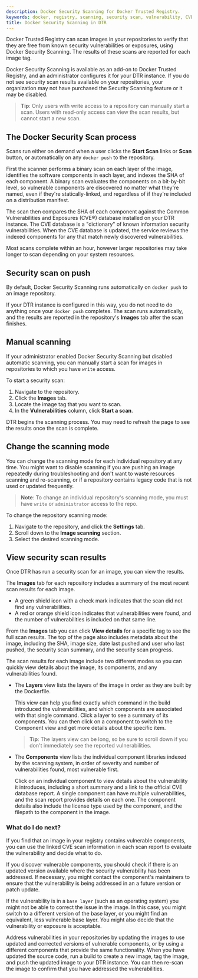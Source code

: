 ```yaml
---
description: Docker Security Scanning for Docker Trusted Registry.
keywords: docker, registry, scanning, security scan, vulnerability, CVE
title: Docker Security Scanning in DTR
---
```


Docker Trusted Registry can scan images in your repositories to verify that they
are free from known security vulnerabilities or exposures, using Docker Security
Scanning. The results of these scans are reported for each image tag.

Docker Security Scanning is available as an add-on to Docker Trusted Registry,
and an administrator configures it for your DTR instance. If you do not see
security scan results available on your repositories, your organization may not
have purchased the Security Scanning feature or it may be disabled.

> **Tip**: Only users with write access to a repository can manually start a scan. Users with read-only access can view the scan results, but cannot start a new scan.

## The Docker Security Scan process

Scans run either on demand when a user clicks the **Start Scan** links or **Scan** button, or automatically on any `docker push` to the repository.

First the scanner performs a binary scan on each layer of the image, identifies
the software components in each layer, and indexes the SHA of each component. A
binary scan evaluates the components on a bit-by-bit level, so vulnerable
components are discovered no matter what they're named, even if they're
statically-linked, and regardless of if they're included on a distribution
manifest.

The scan then compares the SHA of each component against the Common
Vulnerabilities and Exposures (CVE®) database installed on your DTR instance.
The CVE database is a "dictionary" of known information security
vulnerabilities. When the CVE database is updated, the service reviews the
indexed components for any that match newly discovered vulnerabilities.

Most scans complete within an hour, however larger repositories may take longer
to scan depending on your system resources.

## Security scan on push

By default, Docker Security Scanning runs automatically on `docker push` to an
image repository.

If your DTR instance is configured in this way, you do not need to do anything
once your `docker push` completes. The scan runs automatically, and the results
are reported in the repository's **Images** tab after the scan finishes.

## Manual scanning

If your administrator enabled Docker Security Scanning but disabled automatic
scanning, you can manually start a scan for images in repositories to which you
have `write` access.

To start a security scan:

1. Navigate to the repository.
2. Click the **Images** tab.
3. Locate the image tag that you want to scan.
3. In the **Vulnerabilities** column, click **Start a scan**.

DTR begins the scanning process. You may need to refresh the page to see the results once the scan is complete.

## Change the scanning mode

You can change the scanning mode for each individual repository at any time. You
might want to disable scanning if you are pushing an image repeatedly during
troubleshooting and don't want to waste resources scanning and re-scanning, or
if a repository contains legacy code that is not used or updated frequently.

> **Note**: To change an individual repository's scanning mode, you must have
`write` or `administrator` access to the repo.

To change the repository scanning mode:

1. Navigate to the repository, and click the **Settings** tab.
2. Scroll down to the **Image scanning** section.
3. Select the desired scanning mode.

## View security scan results

Once DTR has run a security scan for an image, you can view the results.

The **Images** tab for each repository includes a summary of the most recent
scan results for each image.

- A green shield icon with a check mark indicates that the scan did not find any vulnerabilities.
- A red or orange shield icon indicates that vulnerabilities were found, and the number of vulnerabilities is included on that same line.

From the **Images** tab you can click **View details** for a specific tag to see
the full scan results. The top of the page also includes metadata about the
image, including the SHA, image size, date last pushed and user who last pushed,
the security scan summary, and the security scan progress.

The scan results for each image include two different modes so you can quickly
view details about the image, its components, and any vulnerabilities found.

- The **Layers** view lists the layers of the image in order as they are built
by the Dockerfile.

    This view can help you find exactly which command in the build introduced
    the vulnerabilities, and which components are associated with that single
    command. Click a layer to see a summary of its components. You can then
    click on a component to switch to the Component view and get more details
    about the specific item.

    > **Tip**: The layers view can be long, so be sure
    to scroll down if you don't immediately see the reported vulnerabilities.

- The **Components** view lists the individual component libraries indexed by the scanning system, in order of severity and number of vulnerabilities found, most vulnerable first.

    Click on an individual component to view details about the vulnerability it
    introduces, including a short summary and a link to the official CVE
    database report. A single component can have multiple vulnerabilities, and
    the scan report provides details on each one. The component details also
    include the license type used by the component, and the filepath to the
    component in the image.

### What do I do next?

If you find that an image in your registry contains vulnerable components, you
can use the linked CVE scan information in each scan report to evaluate the
vulnerability and decide what to do.

If you discover vulnerable components, you should check if there is an updated
version available where the security vulnerability has been addressed. If
necessary, you might contact the component's maintainers to ensure that the
vulnerability is being addressed in an a future version or patch update.

If the vulnerability is in a `base layer` (such as an operating system) you
might not be able to correct the issue in the image. In this case, you might
switch to a different version of the base layer, or you might find an
equivalent, less vulnerable base layer. You might also decide that the
vulnerability or exposure is acceptable.

Address vulnerabilities in your repositories by updating the images to use
updated and corrected versions of vulnerable components, or by using a different
components that provide the same functionality. When you have updated the source
code, run a build to create a new image, tag the image, and push the updated
image to your DTR instance. You can then re-scan the image to confirm that you
have addressed the vulnerabilities.
